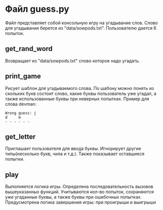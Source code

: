 # Файл guess.py

Файл представляет собой консольную игру на угадывание слов. Слово для угадывания берется из "data/sowpods.txt". Пользователю дается 6 попыток.

##  get_rand_word

Возвращает из "data/sowpods.txt" слово которое надо угадать.

## print_game

Рисует шаблон для угадываемого слова. По шабону можно понять из скольких букв состоит слово, какие буквы пользователь уже угадал, а также использованные буквы при неверных попытках. Пример для слова devman:
```console
Wrong guess: j
d     m
- - - - - - 
```

## get_letter

Приглашает пользователя для ввода буквы. Игнорирует другие типы(несколько букв, чила и т.д.). Также показывает оставшиеся попытки.

## play

Выполняется логика игры. Определена последовательность вызовов вышеуказанных функций. Учитываются кол-во попыток, сохраняются уже угаданные буквы, а также буквы при ошибочных попытках. Предусмотрена логика завершения игры: при проигрыши и выигрыши
